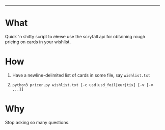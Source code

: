 ---

# What

Quick 'n shitty script to ~~abuse~~ use the scryfall api for obtaining rough pricing on cards in your wishlist.

# How

1. Have a newline-delimited list of cards in some file, say `wishlist.txt`
2.  ```
    python3 pricer.py wishlist.txt [-c usd|usd_foil|eur|tix] [-v [-v ...]]
    ```

# Why

Stop asking so many questions.
